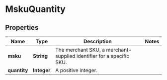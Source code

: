 
# MskuQuantity

## Properties
Name | Type | Description | Notes
------------ | ------------- | ------------- | -------------
**msku** | **String** | The merchant SKU, a merchant-supplied identifier for a specific SKU. | 
**quantity** | **Integer** | A positive integer. | 



